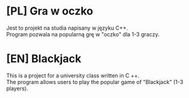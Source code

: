 # [PL] Gra w oczko
Jest to projekt na studia napisany w języku C++. <br />
Program pozwala na popularną grę w "oczko" dla 1-3 graczy.

# [EN] Blackjack
This is a project for a university class written in C ++. <br />
The program allows users to play the popular game of "Blackjack"  (1-3 players).
